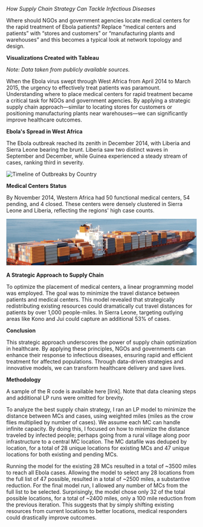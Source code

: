 *How Supply Chain Strategy Can Tackle Infectious Diseases*

Where should NGOs and government agencies locate medical centers for the rapid treatment of Ebola patients? Replace “medical centers and patients” with “stores and customers” or “manufacturing plants and warehouses” and this becomes a typical look at network topology and design. 

**Visualizations Created with Tableau** 

*Note: Data taken from publicly available sources.*

When the Ebola virus swept through West Africa from April 2014 to March 2015, the urgency to effectively treat patients was paramount. Understanding where to place medical centers for rapid treatment became a critical task for NGOs and government agencies. By applying a strategic supply chain approach—similar to locating stores for customers or positioning manufacturing plants near warehouses—we can significantly improve healthcare outcomes.

**Ebola's Spread in West Africa**

The Ebola outbreak reached its zenith in December 2014, with Liberia and Sierra Leone bearing the brunt. Liberia saw two distinct waves in September and December, while Guinea experienced a steady stream of cases, ranking third in severity.

![Timeline of Outbreaks by Country](../portfolio/assets/tanker_image.png)


**Medical Centers Status**

By November 2014, Western Africa had 50 functional medical centers, 54 pending, and 4 closed. These centers were densely clustered in Sierra Leone and Liberia, reflecting the regions' high case counts. 

![Map of Western Africa](./assets/tanker_image.png)


**A Strategic Approach to Supply Chain**

To optimize the placement of medical centers, a linear programming model was employed. The goal was to minimize the travel distance between patients and medical centers. This model revealed that strategically redistributing existing resources could dramatically cut travel distances for patients by over 1,000 people-miles. In Sierra Leone, targeting outlying areas like Kono and Jui could capture an additional 53% of cases.

**Conclusion**

This strategic approach underscores the power of supply chain optimization in healthcare. By applying these principles, NGOs and governments can enhance their response to infectious diseases, ensuring rapid and efficient treatment for affected populations. Through data-driven strategies and innovative models, we can transform healthcare delivery and save lives.


**Methodology**

A sample of the R code is available here [link]. Note that data cleaning steps and additional LP runs were omitted for brevity. 

To analyze the best supply chain strategy, I ran an LP model to minimize the distance between MCs and cases, using weighted miles (miles as the crow flies multiplied by number of cases). We assume each MC can handle infinite capacity. By doing this, I focused on how to minimize the distance traveled by infected people; perhaps going from a rural village along poor infrastructure to a central MC location. The MC datafile was deduped by location, for a total of 28 unique locations for existing MCs and 47 unique locations for both existing and pending MCs.

Running the model for the existing 28 MCs resulted in a total of ~3500 miles to reach all Ebola cases. Allowing the model to select any 28 locations from the full list of 47 possible, resulted in a total of ~2500 miles, a substantive reduction. For the final model run, I allowed any number of MCs from the full list to be selected. Surprisingly, the model chose only 32 of the total possible locations, for a total of ~2400 miles, only a 100 mile reduction from the previous iteration. This suggests that by simply shifting existing resources from current locations to better locations, medical responders could drastically improve outcomes. 

